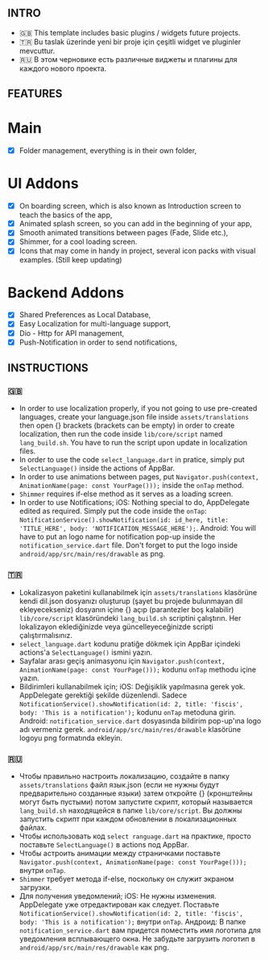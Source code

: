## INTRO ##
* 🇬🇧 This template includes basic plugins / widgets future projects. 
* 🇹🇷 Bu taslak üzerinde yeni bir proje için çeşitli widget ve pluginler mevcuttur.
* 🇷🇺 В этом черновике есть различные виджеты и плагины для каждого нового проекта.

## FEATURES ##
# Main #
- [x] Folder management, everything is in their own folder,

# UI Addons #
- [x] On boarding screen, which is also known as Introduction screen to teach the basics of the app,
- [x] Animated splash screen, so you can add in the beginning of your app,
- [x] Smooth animated transitions between pages (Fade, Slide etc.),
- [x] Shimmer, for a cool loading screen. 
- [x] Icons that may come in handy in project, several icon packs with visual examples. (Still keep updating)

# Backend Addons #
- [x] Shared Preferences as Local Database,
- [x] Easy Localization for multi-language support,
- [x] Dio - Http for API management,
- [x] Push-Notification in order to send notifications,
 
## INSTRUCTIONS ##
### 🇬🇧 ###
- In order to use localization properly, if you not going to use pre-created languages, create your language.json file inside `assets/translations` then open {} brackets (brackets can be empty) in order to create localization, then run the code inside `lib/core/script` named `lang_build.sh`. You have to run the script upon update in localization files.
- In order to use the code `select_language.dart` in pratice, simply put `SelectLanguage()` inside the actions of AppBar.
- In order to use animations between pages, put `Navigator.push(context, AnimationName(page: const YourPage()));` inside the `onTap` method.
- `Shimmer` requires if-else method as it serves as a loading screen.
- In order to use Notifications;
    iOS: Nothing special to do, AppDelegate edited as required. Simply put the code inside the `onTap`: 
        `NotificationService().showNotification(id: id_here, title: 'TITLE_HERE', body: 'NOTIFICATION_MESSAGE_HERE');`.
    Android: You will have to put an logo name for notification pop-up inside the `notification_service.dart` file. Don't forget to put the logo inside `android/app/src/main/res/drawable` as png.
### 🇹🇷 ###
- Lokalizasyon paketini kullanabilmek için `assets/translations` klasörüne kendi dil.json dosyanızı oluşturup (şayet bu projede bulunmayan dil ekleyecekseniz) dosyanın içine {} açıp (parantezler boş kalabilir) `lib/core/script` klasöründeki `lang_build.sh` scriptini çalıştırın. Her lokalizayon eklediğinizde veya güncelleyeceğinizde scripti çalıştırmalısınız.
- `select_language.dart` kodunu pratiğe dökmek için AppBar içindeki actions'a `SelectLanguage()` ismini yazın.
- Sayfalar arası geçiş animasyonu için `Navigator.push(context, AnimationName(page: const YourPage()));` kodunu `onTap` methodu içine yazın.
- Bildirimleri kullanabilmek için;
    iOS: Değişiklik yapılmasına gerek yok. AppDelegate gerektiği şekilde düzenlendi. Sadece `NotificationService().showNotification(id: 2, title: 'fiscis', body: 'This is a notification');` kodunu `onTap` metoduna girin.
    Android: `notification_service.dart` dosyasında bildirim pop-up'ına logo adı vermeniz gerek. `android/app/src/main/res/drawable` klasörüne logoyu png formatında ekleyin.
### 🇷🇺 ###
- Чтобы правильно настроить локализацию, создайте в папку `assets/translations` файл язык.json (если не нужны будут предварительно созданные языки) затем откройте {} (кронштейны могут быть пустыми) потом запустите скрипт, который называется `lang_build.sh` находящейся в папке `lib/core/script`. Вы должны запустить скрипт при каждом обновлении в локализационных файлах.
- Чтобы использовать код `select ranguage.dart` на практике, просто поставьте `SelectLanguage()` в actions под AppBar.
- Чтобы астроить анимации между страничками поставьте `Navigator.push(context, AnimationName(page: const YourPage()));` внутри `onTap`.
- `Shimmer` требует метода if-else, поскольку он служит экраном загрузки.
- Для получения уведомлений;
    iOS: Не нужны изменения. AppDelegate уже отредактирован как следует. Поставьте `NotificationService().showNotification(id: 2, title: 'fiscis', body: 'This is a notification');` внутри `onTap`.
    Андроид: В папке `notification_service.dart` вам придется поместить имя логотипа для уведомления всплывающего окна. Не забудьте загрузить логотип в `android/app/src/main/res/drawable` как png.